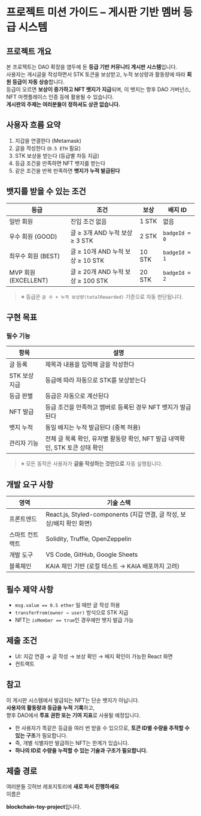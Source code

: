 # 프로젝트 미션 가이드 – 게시판 기반 멤버 등급 시스템

## 프로젝트 개요

본 프로젝트는 DAO 확장을 염두에 둔 **등급 기반 커뮤니티 게시판 시스템**입니다.  
사용자는 게시글을 작성하면서 STK 토큰을 보상받고, 누적 보상량과 활동량에 따라 **회원 등급이 자동 상승**합니다.  
등급이 오르면 **보상이 증가하고 NFT 뱃지가 지급**되며, 이 뱃지는 향후 DAO 거버넌스, NFT 마켓플레이스 인증 등에 활용될 수 있습니다.  
**게시판의 주제는 여러분들이 정하셔도 상관 없습니다.**

## 사용자 흐름 요약

1. 지갑을 연결한다 (Metamask)
2. 글을 작성한다 (`0.5 ETH` 필요)
3. STK 보상을 받는다 (등급별 차등 지급)
4. 등급 조건을 만족하면 NFT 뱃지를 받는다
5. 같은 조건을 반복 만족하면 **뱃지가 누적 발급된다**

## 뱃지를 받을 수 있는 조건

| 등급                 | 조건                              | 보상   | 배지 ID       |
| -------------------- | --------------------------------- | ------ | ------------- |
| 일반 회원            | 진입 조건 없음                    | 1 STK  | 없음          |
| 우수 회원 (GOOD)     | 글 ≥ 3개 AND 누적 보상 ≥ 3 STK    | 2 STK  | `badgeId = 0` |
| 최우수 회원 (BEST)   | 글 ≥ 10개 AND 누적 보상 ≥ 10 STK  | 10 STK | `badgeId = 1` |
| MVP 회원 (EXCELLENT) | 글 ≥ 20개 AND 누적 보상 ≥ 100 STK | 20 STK | `badgeId = 2` |

> ※ 등급은 `글 수 + 누적 보상량(totalRewarded)` 기준으로 자동 판단됩니다.

## 구현 목표

### 필수 기능

| 항목          | 설명                                                                         |
| ------------- | ---------------------------------------------------------------------------- |
| 글 등록       | 제목과 내용을 입력해 글을 작성한다                                           |
| STK 보상 지급 | 등급에 따라 자동으로 STK를 보상받는다                                        |
| 등급 판별     | 등급은 자동으로 계산된다                                                     |
| NFT 발급      | 등급 조건을 만족하고 멤버로 등록된 경우 NFT 뱃지가 발급된다                  |
| 뱃지 누적     | 동일 배지는 누적 발급된다 (중복 허용)                                        |
| 관리자 기능   | 전체 글 목록 확인, 유저별 활동량 확인, NFT 발급 내역확인, STK 토큰 상태 확인 |

> ※ 모든 동작은 사용자가 **글을 작성하는 것만으로** 자동 실행됩니다.

## 개발 요구 사항

| 영역            | 기술 스택                                                             |
| --------------- | --------------------------------------------------------------------- |
| 프론트엔드      | React.js, Styled-components (지갑 연결, 글 작성, 보상/배지 확인 화면) |
| 스마트 컨트랙트 | Solidity, Truffle, OpenZeppelin                                       |
| 개발 도구       | VS Code, GitHub, Google Sheets                                        |
| 블록체인        | KAIA 체인 기반 (로컬 테스트 → KAIA 배포까지 고려)                     |

## 필수 제약 사항

- `msg.value == 0.5 ether` 일 때만 글 작성 허용
- `transferFrom(owner → user)` 방식으로 STK 지급
- NFT는 `isMember == true`인 경우에만 뱃지 발급 가능

## 제출 조건

- UI: 지갑 연결 → 글 작성 → 보상 확인 → 배지 확인이 가능한 React 화면
- 컨트랙트

## 참고

이 게시판 시스템에서 발급되는 NFT는 단순 뱃지가 아닙니다.  
**사용자의 활동량과 등급을 누적 기록**하고,  
향후 DAO에서 **투표 권한 또는 기여 지표**로 사용될 예정입니다.

- 한 사용자가 똑같은 등급을 여러 번 받을 수 있으므로,
  **토큰 ID별 수량을 추적할 수 있는 구조**가 필요합니다.
- 즉, 개별 식별자만 발급하는 NFT는 한계가 있습니다.
- **하나의 ID로 수량을 누적할 수 있는 기술과 구조가 필요합니다.**

## 제출 경로

여러분들 깃허브 레포지토리에 **새로 파서 진행하세요**  
이름은

**blockchain-toy-project**입니다.
